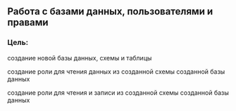 ## Работа с базами данных, пользователями и правами

### Цель:

создание новой базы данных, схемы и таблицы

создание роли для чтения данных из созданной схемы созданной базы данных

создание роли для чтения и записи из созданной схемы созданной базы данных
